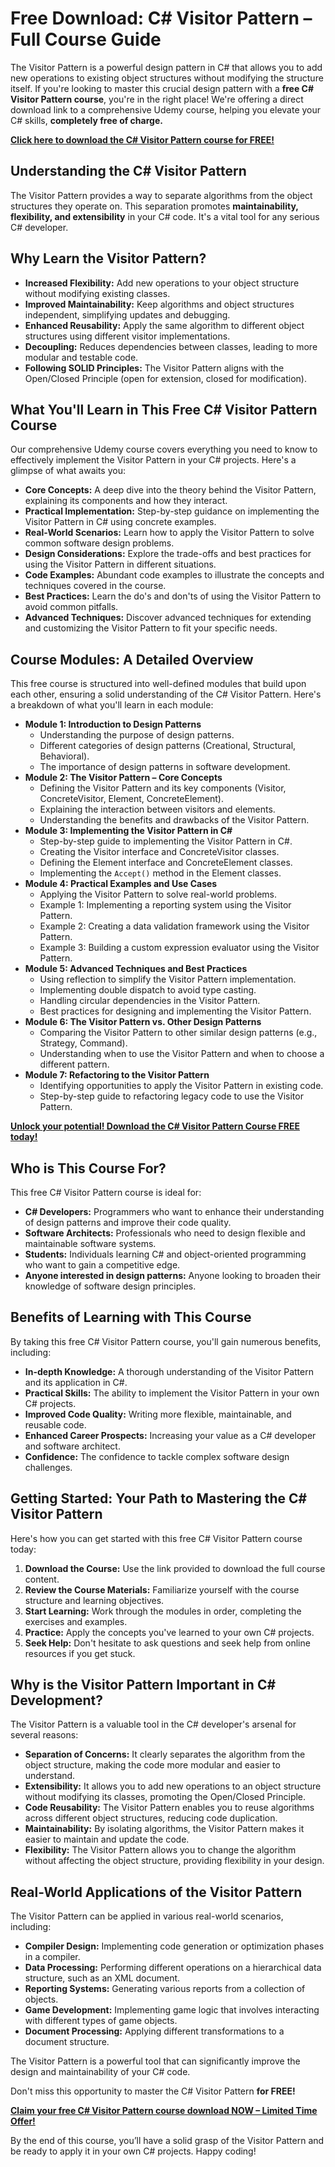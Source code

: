 # Free Download: C# Visitor Pattern – Full Course Guide

The Visitor Pattern is a powerful design pattern in C# that allows you to add new operations to existing object structures without modifying the structure itself. If you're looking to master this crucial design pattern with a **free C# Visitor Pattern course**, you're in the right place! We're offering a direct download link to a comprehensive Udemy course, helping you elevate your C# skills, **completely free of charge.**

[**Click here to download the C# Visitor Pattern course for FREE!**](https://udemywork.com/c-sharp-visitor-pattern)

## Understanding the C# Visitor Pattern

The Visitor Pattern provides a way to separate algorithms from the object structures they operate on. This separation promotes **maintainability, flexibility, and extensibility** in your C# code. It's a vital tool for any serious C# developer.

## Why Learn the Visitor Pattern?

*   **Increased Flexibility:** Add new operations to your object structure without modifying existing classes.
*   **Improved Maintainability:** Keep algorithms and object structures independent, simplifying updates and debugging.
*   **Enhanced Reusability:** Apply the same algorithm to different object structures using different visitor implementations.
*   **Decoupling:** Reduces dependencies between classes, leading to more modular and testable code.
*   **Following SOLID Principles:** The Visitor Pattern aligns with the Open/Closed Principle (open for extension, closed for modification).

## What You'll Learn in This Free C# Visitor Pattern Course

Our comprehensive Udemy course covers everything you need to know to effectively implement the Visitor Pattern in your C# projects. Here's a glimpse of what awaits you:

*   **Core Concepts:** A deep dive into the theory behind the Visitor Pattern, explaining its components and how they interact.
*   **Practical Implementation:** Step-by-step guidance on implementing the Visitor Pattern in C# using concrete examples.
*   **Real-World Scenarios:** Learn how to apply the Visitor Pattern to solve common software design problems.
*   **Design Considerations:** Explore the trade-offs and best practices for using the Visitor Pattern in different situations.
*   **Code Examples:** Abundant code examples to illustrate the concepts and techniques covered in the course.
*   **Best Practices:** Learn the do's and don'ts of using the Visitor Pattern to avoid common pitfalls.
*   **Advanced Techniques:** Discover advanced techniques for extending and customizing the Visitor Pattern to fit your specific needs.

## Course Modules: A Detailed Overview

This free course is structured into well-defined modules that build upon each other, ensuring a solid understanding of the C# Visitor Pattern. Here's a breakdown of what you'll learn in each module:

*   **Module 1: Introduction to Design Patterns**
    *   Understanding the purpose of design patterns.
    *   Different categories of design patterns (Creational, Structural, Behavioral).
    *   The importance of design patterns in software development.
*   **Module 2: The Visitor Pattern – Core Concepts**
    *   Defining the Visitor Pattern and its key components (Visitor, ConcreteVisitor, Element, ConcreteElement).
    *   Explaining the interaction between visitors and elements.
    *   Understanding the benefits and drawbacks of the Visitor Pattern.
*   **Module 3: Implementing the Visitor Pattern in C#**
    *   Step-by-step guide to implementing the Visitor Pattern in C#.
    *   Creating the Visitor interface and ConcreteVisitor classes.
    *   Defining the Element interface and ConcreteElement classes.
    *   Implementing the `Accept()` method in the Element classes.
*   **Module 4: Practical Examples and Use Cases**
    *   Applying the Visitor Pattern to solve real-world problems.
    *   Example 1: Implementing a reporting system using the Visitor Pattern.
    *   Example 2: Creating a data validation framework using the Visitor Pattern.
    *   Example 3: Building a custom expression evaluator using the Visitor Pattern.
*   **Module 5: Advanced Techniques and Best Practices**
    *   Using reflection to simplify the Visitor Pattern implementation.
    *   Implementing double dispatch to avoid type casting.
    *   Handling circular dependencies in the Visitor Pattern.
    *   Best practices for designing and implementing the Visitor Pattern.
*   **Module 6: The Visitor Pattern vs. Other Design Patterns**
    *   Comparing the Visitor Pattern to other similar design patterns (e.g., Strategy, Command).
    *   Understanding when to use the Visitor Pattern and when to choose a different pattern.
*   **Module 7: Refactoring to the Visitor Pattern**
    *   Identifying opportunities to apply the Visitor Pattern in existing code.
    *   Step-by-step guide to refactoring legacy code to use the Visitor Pattern.

[**Unlock your potential! Download the C# Visitor Pattern Course FREE today!**](https://udemywork.com/c-sharp-visitor-pattern)

## Who is This Course For?

This free C# Visitor Pattern course is ideal for:

*   **C# Developers:** Programmers who want to enhance their understanding of design patterns and improve their code quality.
*   **Software Architects:** Professionals who need to design flexible and maintainable software systems.
*   **Students:** Individuals learning C# and object-oriented programming who want to gain a competitive edge.
*   **Anyone interested in design patterns:** Anyone looking to broaden their knowledge of software design principles.

## Benefits of Learning with This Course

By taking this free C# Visitor Pattern course, you'll gain numerous benefits, including:

*   **In-depth Knowledge:** A thorough understanding of the Visitor Pattern and its application in C#.
*   **Practical Skills:** The ability to implement the Visitor Pattern in your own C# projects.
*   **Improved Code Quality:** Writing more flexible, maintainable, and reusable code.
*   **Enhanced Career Prospects:** Increasing your value as a C# developer and software architect.
*   **Confidence:** The confidence to tackle complex software design challenges.

## Getting Started: Your Path to Mastering the C# Visitor Pattern

Here's how you can get started with this free C# Visitor Pattern course today:

1.  **Download the Course:** Use the link provided to download the full course content.
2.  **Review the Course Materials:** Familiarize yourself with the course structure and learning objectives.
3.  **Start Learning:** Work through the modules in order, completing the exercises and examples.
4.  **Practice:** Apply the concepts you've learned to your own C# projects.
5.  **Seek Help:** Don't hesitate to ask questions and seek help from online resources if you get stuck.

## Why is the Visitor Pattern Important in C# Development?

The Visitor Pattern is a valuable tool in the C# developer's arsenal for several reasons:

*   **Separation of Concerns:** It clearly separates the algorithm from the object structure, making the code more modular and easier to understand.
*   **Extensibility:** It allows you to add new operations to an object structure without modifying its classes, promoting the Open/Closed Principle.
*   **Code Reusability:** The Visitor Pattern enables you to reuse algorithms across different object structures, reducing code duplication.
*   **Maintainability:** By isolating algorithms, the Visitor Pattern makes it easier to maintain and update the code.
*   **Flexibility:** The Visitor Pattern allows you to change the algorithm without affecting the object structure, providing flexibility in your design.

## Real-World Applications of the Visitor Pattern

The Visitor Pattern can be applied in various real-world scenarios, including:

*   **Compiler Design:** Implementing code generation or optimization phases in a compiler.
*   **Data Processing:** Performing different operations on a hierarchical data structure, such as an XML document.
*   **Reporting Systems:** Generating various reports from a collection of objects.
*   **Game Development:** Implementing game logic that involves interacting with different types of game objects.
*   **Document Processing:** Applying different transformations to a document structure.

The Visitor Pattern is a powerful tool that can significantly improve the design and maintainability of your C# code.

Don't miss this opportunity to master the C# Visitor Pattern **for FREE!**

[**Claim your free C# Visitor Pattern course download NOW – Limited Time Offer!**](https://udemywork.com/c-sharp-visitor-pattern)

By the end of this course, you’ll have a solid grasp of the Visitor Pattern and be ready to apply it in your own C# projects. Happy coding!
